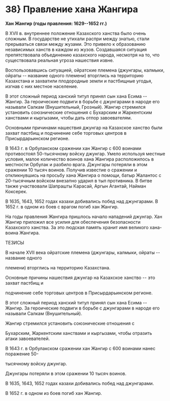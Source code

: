 # 38} Правление хана Жангира

**Хан Жангир (годы правления: 1629--1652 гг.)**

В XVII в. внутреннее положение Казахского ханства было очень сложным. В государстве не утихали распри между знатью, стали прерываться связи между жузами. Это привело к образованию независимых ханств в каждом из жузов. Создавшаяся ситуация препятствовала объединению казахского народа, несмотря на то, что существовала реальная угроза нашествия извне.

Воспользовавшись ситуацией, ойратские племена (джунгары, калмыки, ойраты -- название одного племени) вторглись на территорию Казахстана и захватили плодородные земли и пастбищные угодья, изгнав с них местное население.

В этот сложный период ханский титул принял сын хана Есима -- Жангир. За героические подвиги в борьбе с джунгарами в народе его называли Салкам (Внушительный, Грозный). Жангир стремился установить союзнические отношения с Бухарским и Жаркентским ханствами и кыргызами, чтобы дать отпор завоевателям.

Основными причинами нашествия джунгар на Казахское ханство были захват пастбищ и подчинение себе торговых центров в Присырдарьинском регионе.

В 1643 г. в Орбулакском сражении хан Жангир с 600 воинами противостоял 50-тысячному войску джунгар. Умело используя местные условия, малое количество воинов хана Жангира расположилось в местности Орбулак и разбило врага. Джунгары потеряли в этом сражении 10 тысяч воинов. Получив известие о сражении и откликнувшись на просьбу хана Жангира о помощи, батыр Жалантос с 20-тысячным войском внезапно ударил в тыл противника. В битве также участвовали Шапрашты Карасай, Аргын Агантай, Найман Коксерек.

В 1635, 1643, 1652 годах казахи добивались побед над джунгарами. В 1652 г. в одном из боев с врагом погиб хан Жангир.

На годы правления Жангира пришлось начало нападений джунгар. Хан Жангир приложил все усилия для обеспечения безопасности Казахского ханства. За это людская память хранит имя великого хана-воина Жангира.

ТЕЗИСЫ

В начале XVII века ойратские племена (джунгары, калмыки, ойраты -- название одного

племени) вторглись на территорию Казахстана.

Основные причины нашествия джунгар на Казахское ханство -- это захват пастбищ и

подчинение себе торговых центров в Присырдарьинском регионе.

В этот сложный период ханский титул принял сын хана Есима -- Жангир. За героические подвиги в борьбе с джунгарами в народе его называли Салкам (Внушительный).

Жангир стремился установить союзнические отношения с

Бухарским, Жаркентским ханствами и кыргызами, чтобы отразить атаки завоевателей.

В 1643 г. в Орбулакском сражении хан Жангир с 600 воинами нанес поражение 50-

тысячному войску джунгар.

Джунгары потеряли в этом сражении 10 тысяч воинов.

В 1635, 1643, 1652 годах казахи добивались побед над джунгарами.

В 1652 г. в одном из боев погиб хан Жангир.
